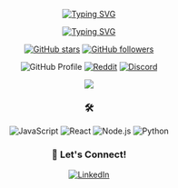 <div align="center">
  
[![Typing SVG](https://readme-typing-svg.demolab.com?font=Cinzel&size=24&duration=4000&pause=1000&color=FF6B00&center=true&vCenter=true&width=435&lines=INFINITION)](https://git.io/typing-svg)

</div>
<div align="center">
  
[![Typing SVG](https://readme-typing-svg.demolab.com?font=Cinzel&size=24&duration=4000&pause=1000&color=0aff47&center=true&vCenter=true&width=435&lines=Ethical+Hacker)](https://git.io/typing-svg)

</div>


<div align="center">
  
[![GitHub stars](https://img.shields.io/github/stars/infinition?style=for-the-badge&color=orange)](https://github.com/infinition)
[![GitHub followers](https://img.shields.io/github/followers/infinition?style=for-the-badge&color=orange)](https://github.com/infinition)

</div>

<div align="center">
  
![GitHub Profile](https://img.shields.io/badge/Username-infinition-blue?style=for-the-badge&logo=github)
[![Reddit](https://img.shields.io/badge/Reddit-Bjorn__CyberViking-orange?style=for-the-badge&logo=reddit)](https://www.reddit.com/r/Bjorn_CyberViking)
[![Discord](https://img.shields.io/badge/Discord-Join%20Us%20-7289DA?style=for-the-badge&logo=discord)](https://discord.com/invite/B3ZH9taVfT)

</div>

<!-- Custom CSS styling for dark theme -->
<div align="center">
  
<picture>
  <source 
    srcset="https://github-readme-stats.vercel.app/api?username=infinition&show_icons=true&theme=dark&hide_border=true&bg_color=0D1117&title_color=FF6B00&icon_color=FF6B00&text_color=FFFFFF&hide=issues,prs,contribs"
    media="(prefers-color-scheme: dark)"
  />
  <source
    srcset="https://github-readme-stats.vercel.app/api?username=infinition&show_icons=true&hide=issues,prs,contribs"
    media="(prefers-color-scheme: light), (prefers-color-scheme: no-preference)"
  />
  <img src="https://github-readme-stats.vercel.app/api?username=infinition&show_icons=true&hide=issues,prs,contribs" />
</picture>


</div>


<div align="center">
  
### 🛠️ 

![JavaScript](https://img.shields.io/badge/-JavaScript-0D1117?style=flat-square&logo=javascript)
![React](https://img.shields.io/badge/-React-0D1117?style=flat-square&logo=react)
![Node.js](https://img.shields.io/badge/-Node.js-0D1117?style=flat-square&logo=node.js)
![Python](https://img.shields.io/badge/-Python-0D1117?style=flat-square&logo=python)

</div>


<!-- Footer -->
<div align="center">
  
### 💬 Let's Connect!
  
[![LinkedIn](https://img.shields.io/badge/LinkedIn-Connect-0077B5?style=for-the-badge&logo=linkedin)](https://www.linkedin.com/in/fabienpolly)

</div>
